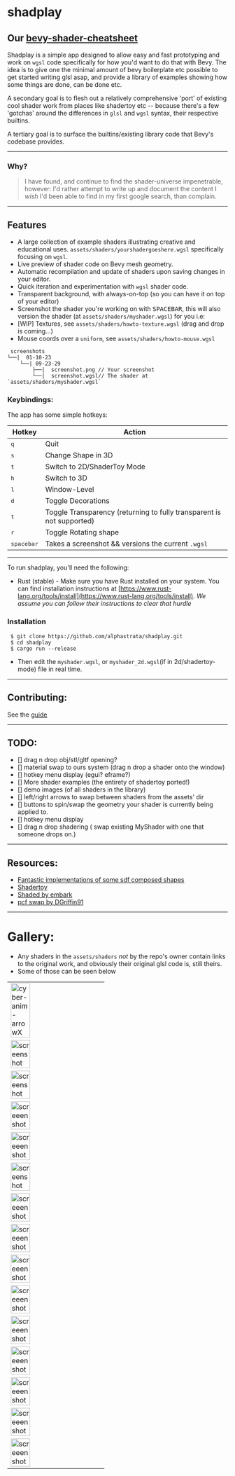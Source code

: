 # shadplay

## Our [bevy-shader-cheatsheet](bevy-shaders-cheatsheet.md#Contents)

Shadplay is a simple app designed to allow easy and fast prototyping and work on `wgsl` code specifically for how you'd want to do that with Bevy.
The idea is to give one the minimal amount of bevy boilerplate etc possible to get started writing glsl asap, and provide a library of examples showing how some things are done, can be done etc.

A secondary goal is to flesh out a relatively comprehensive 'port' of existing cool shader work from places like shadertoy etc -- because there's a few 'gotchas' around the differences in `glsl` and `wgsl` syntax, their respective builtins.

A tertiary goal is to surface the builtins/existing library code that Bevy's codebase provides.

______________________________________________________________________

### Why?

> I have found, and continue to find the shader-universe impenetrable, however: I'd rather attempt to write up and document the content I _wish_ I'd been able to find in my first google search, than complain.

______________________________________________________________________

## Features

- A large collection of example shaders illustrating creative and educational uses. `assets/shaders/yourshadergoeshere.wgsl` specifically focusing on `wgsl`.
- Live preview of shader code on Bevy mesh geometry.
- Automatic recompilation and update of shaders upon saving changes in your editor.
- Quick iteration and experimentation with `wgsl` shader code.
- Transparent background, with always-on-top (so you can have it on top of your editor)
- Screenshot the shader you're working on with <kbd>SPACEBAR</kbd>, this will also version the shader (at `assets/shaders/myshader.wgsl`) for you i.e:
- \[WIP\] Textures, see `assets/shaders/howto-texture.wgsl` (drag and drop is coming...)
- Mouse coords over a `uniform`, see `assets/shaders/howto-mouse.wgsl`

```shell
 screenshots
└──|  01-10-23
    └──| 09-23-29
        ├──|  screenshot.png // Your screenshot
        └──|  screenshot.wgsl// The shader at `assets/shaders/myshader.wgsl`
```

### Keybindings:

The app has some simple hotkeys:

| Hotkey   | Action                                                                |
| -------- | --------------------------------------------------------------------- |
| <kbd>q</kbd>| Quit                                                                  |
| <kbd>s</kbd>| Change Shape in 3D                                                    |
| <kbd>t</kbd>| Switch to 2D/ShaderToy Mode                                           |
| <kbd>h</kbd>| Switch to 3D                                                          |
| <kbd>l</kbd>| Window-Level                                                          |
| <kbd>d</kbd>| Toggle Decorations                                                    |
| <kbd>t</kbd>| Toggle Transparency (returning to fully transparent is not supported) |
| <kbd>r</kbd>| Toggle Rotating shape                                                 |
| <kbd>spacebar </kbd>| Takes a screenshot && versions the current `.wgsl`                    |

______________________________________________________________________

To run shadplay, you'll need the following:

- Rust (stable) - Make sure you have Rust installed on your system. You can find installation instructions at [https://www.rust-lang.org/tools/install](https://www.rust-lang.org/tools/install).
  _We assume you can follow their instructions to clear that hurdle_

### Installation

```shell
 $ git clone https://github.com/alphastrata/shadplay.git
 $ cd shadplay
 $ cargo run --release
```

- Then edit the `myshader.wgsl`, or `myshader_2d.wgsl`(if in 2d/shadertoy-mode) file in real time.

______________________________________________________________________

## Contributing:

See the [guide](./CONTRIBUTING.md)

______________________________________________________________________

## TODO:

- \[\] drag n drop obj/stl/gltf opening?
- \[\] material swap to ours system (drag n drop a shader onto the window)
- \[\] hotkey menu display (egui? eframe?)
- \[\] More shader examples (the entirety of shadertoy ported!)
- \[\] demo images (of all shaders in the library)
- \[\] left/right arrows to swap between shaders from the assets' dir
- \[\] buttons to spin/swap the geometry your shader is currently being applied to.
- \[\] hotkey menu display
- \[\] drag n drop shadering ( swap existing MyShader with one that someone drops on.)

______________________________________________________________________

## Resources:

- [Fantastic implementations of some sdf composed shapes](https://gist.github.com/munrocket/f247155fc22ecb8edf974d905c677de1)
- [Shadertoy](https://www.shadertoy.com/)
- [Shaded by embark](https://github.com/EmbarkStudios/shaded)
- [pcf swap by DGriffin91](https://github.com/DGriffin91/bevy_mod_standard_material/tree/pcf)

______________________________________________________________________

# Gallery:

- Any shaders in the `assets/shaders` _not_ by the repo's owner contain links to the original work, and obviously their original glsl code is, still theirs.
- Some of those can be seen below

|                                                                          |                                                                                            |                                                                                |
| ------------------------------------------------------------------------ | ------------------------------------------------------------------------------------------ | ------------------------------------------------------------------------------ |
| <img src="assets/screenshots/cyber-anim-arrowX/cyber-anim-arrowX.png" alt="cyber-anim-arrowX" width="50%">  
| <img src="assets/screenshots/kishimisu-palette/screenshot.png" alt="screenshot" width="50%">  
| <img src="assets/screenshots/lines/screenshot.png" alt="screenshot" width="50%">  
| <img src="assets/screenshots/smoothstep-colouring-a-2dCircle/screeenshot.png" alt="screeenshot" width="50%">  
| <img src="assets/screenshots/using-textures/screeenshot.png" alt="screeenshot" width="50%">  |
| <img src="assets/screenshots/w10/screenshot.png" alt="screenshot" width="50%">  |
| <img src="assets/screenshots/playing-with-builtin-maths-functions/21-48-16/screeenshot.png" alt="screeenshot" width="50%">  |
| <img src="assets/screenshots/playing-with-builtin-maths-functions/21-48-43/screeenshot.png" alt="screeenshot" width="50%">  
| <img src="assets/screenshots/playing-with-builtin-maths-functions/21-48-52/screeenshot.png" alt="screeenshot" width="50%">  
| <img src="assets/screenshots/playing-with-builtin-maths-functions/21-48-58/screeenshot.png" alt="screeenshot" width="50%">  
| <img src="assets/screenshots/playing-with-builtin-maths-functions/21-49-02/screeenshot.png" alt="screeenshot" width="50%">  |
| <img src="assets/screenshots/playing-with-builtin-maths-functions/21-49-07/screeenshot.png" alt="screeenshot" width="50%">  
| <img src="assets/screenshots/playing-with-builtin-maths-functions/21-49-23/screeenshot.png" alt="screeenshot" width="50%">  
| <img src="assets/screenshots/playing-with-builtin-maths-functions/21-49-33/screeenshot.png" alt="screeenshot" width="50%">  |
| <img src="assets/screenshots/playing-with-builtin-maths-functions/21-49-38/screeenshot.png" alt="screeenshot" width="50%">  
